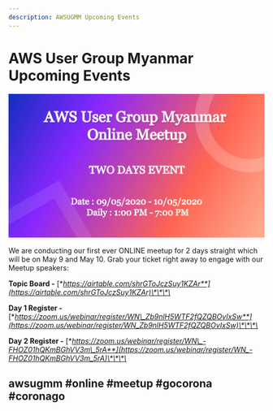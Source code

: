 ```yaml
---
description: AWSUGMM Upcoming Events
---
```


# AWS User Group Myanmar Upcoming Events

![Online Meetup](.gitbook/assets/event_2-1.jpg)

We are conducting our first ever ONLINE meetup for 2 days straight which will be on May 9 and May 10. Grab your ticket right away to engage with our Meetup speakers:

**Topic Board -** [**https://airtable.com/shrGToJczSuy1KZAr**](https://airtable.com/shrGToJczSuy1KZAr)\*\*\*\*

**Day 1 Register -** [**https://zoom.us/webinar/register/WN\_Zb9nlH5WTF2fQZQBOvIxSw**](https://zoom.us/webinar/register/WN_Zb9nlH5WTF2fQZQBOvIxSw)\*\*\*\*

**Day 2 Register -** [**https://zoom.us/webinar/register/WN\_-FHOZ01hQKmBGhVV3m\_5rA**](https://zoom.us/webinar/register/WN_-FHOZ01hQKmBGhVV3m_5rA)\*\*\*\*

## awsugmm \#online \#meetup \#gocorona \#coronago

